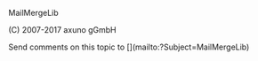 ﻿MailMergeLib


<p>(C) 2007-2017 axuno gGmbH</p>
Send comments on this topic to [](mailto:?Subject=MailMergeLib)
